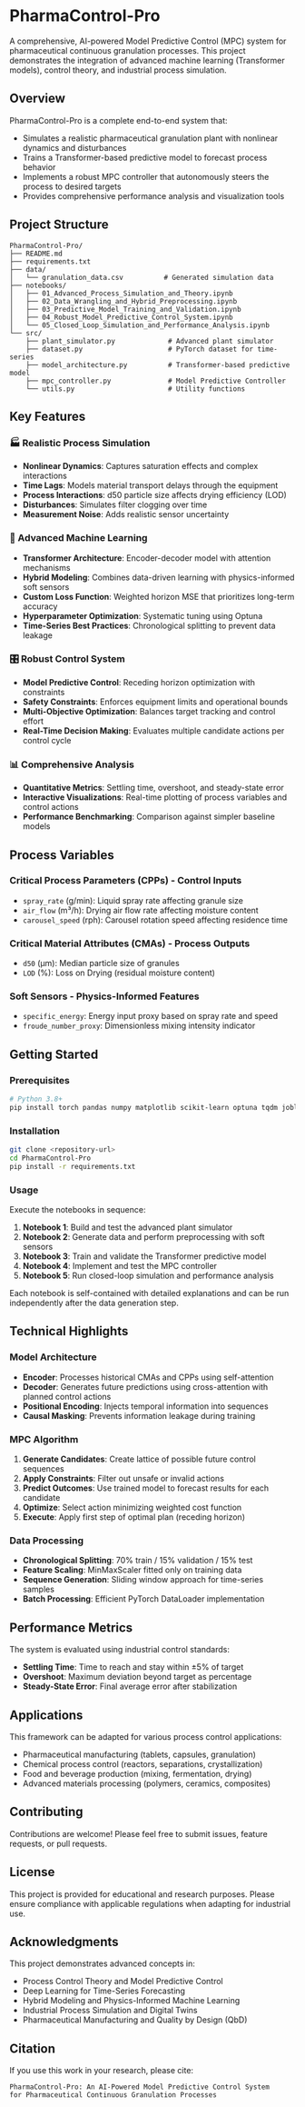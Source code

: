 # PharmaControl-Pro

A comprehensive, AI-powered Model Predictive Control (MPC) system for pharmaceutical continuous granulation processes. This project demonstrates the integration of advanced machine learning (Transformer models), control theory, and industrial process simulation.

## Overview

PharmaControl-Pro is a complete end-to-end system that:
- Simulates a realistic pharmaceutical granulation plant with nonlinear dynamics and disturbances
- Trains a Transformer-based predictive model to forecast process behavior
- Implements a robust MPC controller that autonomously steers the process to desired targets
- Provides comprehensive performance analysis and visualization tools

## Project Structure

```
PharmaControl-Pro/
├── README.md
├── requirements.txt
├── data/
│   └── granulation_data.csv          # Generated simulation data
├── notebooks/
│   ├── 01_Advanced_Process_Simulation_and_Theory.ipynb
│   ├── 02_Data_Wrangling_and_Hybrid_Preprocessing.ipynb
│   ├── 03_Predictive_Model_Training_and_Validation.ipynb
│   ├── 04_Robust_Model_Predictive_Control_System.ipynb
│   └── 05_Closed_Loop_Simulation_and_Performance_Analysis.ipynb
└── src/
    ├── plant_simulator.py             # Advanced plant simulator
    ├── dataset.py                     # PyTorch dataset for time-series
    ├── model_architecture.py          # Transformer-based predictive model
    ├── mpc_controller.py              # Model Predictive Controller
    └── utils.py                       # Utility functions
```

## Key Features

### 🏭 Realistic Process Simulation
- **Nonlinear Dynamics**: Captures saturation effects and complex interactions
- **Time Lags**: Models material transport delays through the equipment
- **Process Interactions**: d50 particle size affects drying efficiency (LOD)
- **Disturbances**: Simulates filter clogging over time
- **Measurement Noise**: Adds realistic sensor uncertainty

### 🧠 Advanced Machine Learning
- **Transformer Architecture**: Encoder-decoder model with attention mechanisms
- **Hybrid Modeling**: Combines data-driven learning with physics-informed soft sensors
- **Custom Loss Function**: Weighted horizon MSE that prioritizes long-term accuracy
- **Hyperparameter Optimization**: Systematic tuning using Optuna
- **Time-Series Best Practices**: Chronological splitting to prevent data leakage

### 🎛️ Robust Control System
- **Model Predictive Control**: Receding horizon optimization with constraints
- **Safety Constraints**: Enforces equipment limits and operational bounds
- **Multi-Objective Optimization**: Balances target tracking and control effort
- **Real-Time Decision Making**: Evaluates multiple candidate actions per control cycle

### 📊 Comprehensive Analysis
- **Quantitative Metrics**: Settling time, overshoot, and steady-state error
- **Interactive Visualizations**: Real-time plotting of process variables and control actions
- **Performance Benchmarking**: Comparison against simpler baseline models

## Process Variables

### Critical Process Parameters (CPPs) - Control Inputs
- `spray_rate` (g/min): Liquid spray rate affecting granule size
- `air_flow` (m³/h): Drying air flow rate affecting moisture content
- `carousel_speed` (rph): Carousel rotation speed affecting residence time

### Critical Material Attributes (CMAs) - Process Outputs
- `d50` (μm): Median particle size of granules
- `LOD` (%): Loss on Drying (residual moisture content)

### Soft Sensors - Physics-Informed Features
- `specific_energy`: Energy input proxy based on spray rate and speed
- `froude_number_proxy`: Dimensionless mixing intensity indicator

## Getting Started

### Prerequisites
```bash
# Python 3.8+
pip install torch pandas numpy matplotlib scikit-learn optuna tqdm joblib
```

### Installation
```bash
git clone <repository-url>
cd PharmaControl-Pro
pip install -r requirements.txt
```

### Usage
Execute the notebooks in sequence:

1. **Notebook 1**: Build and test the advanced plant simulator
2. **Notebook 2**: Generate data and perform preprocessing with soft sensors
3. **Notebook 3**: Train and validate the Transformer predictive model
4. **Notebook 4**: Implement and test the MPC controller
5. **Notebook 5**: Run closed-loop simulation and performance analysis

Each notebook is self-contained with detailed explanations and can be run independently after the data generation step.

## Technical Highlights

### Model Architecture
- **Encoder**: Processes historical CMAs and CPPs using self-attention
- **Decoder**: Generates future predictions using cross-attention with planned control actions
- **Positional Encoding**: Injects temporal information into sequences
- **Causal Masking**: Prevents information leakage during training

### MPC Algorithm
1. **Generate Candidates**: Create lattice of possible future control sequences
2. **Apply Constraints**: Filter out unsafe or invalid actions
3. **Predict Outcomes**: Use trained model to forecast results for each candidate
4. **Optimize**: Select action minimizing weighted cost function
5. **Execute**: Apply first step of optimal plan (receding horizon)

### Data Processing
- **Chronological Splitting**: 70% train / 15% validation / 15% test
- **Feature Scaling**: MinMaxScaler fitted only on training data
- **Sequence Generation**: Sliding window approach for time-series samples
- **Batch Processing**: Efficient PyTorch DataLoader implementation

## Performance Metrics

The system is evaluated using industrial control standards:
- **Settling Time**: Time to reach and stay within ±5% of target
- **Overshoot**: Maximum deviation beyond target as percentage
- **Steady-State Error**: Final average error after stabilization

## Applications

This framework can be adapted for various process control applications:
- Pharmaceutical manufacturing (tablets, capsules, granulation)
- Chemical process control (reactors, separations, crystallization)
- Food and beverage production (mixing, fermentation, drying)
- Advanced materials processing (polymers, ceramics, composites)

## Contributing

Contributions are welcome! Please feel free to submit issues, feature requests, or pull requests.

## License

This project is provided for educational and research purposes. Please ensure compliance with applicable regulations when adapting for industrial use.

## Acknowledgments

This project demonstrates advanced concepts in:
- Process Control Theory and Model Predictive Control
- Deep Learning for Time-Series Forecasting
- Hybrid Modeling and Physics-Informed Machine Learning
- Industrial Process Simulation and Digital Twins
- Pharmaceutical Manufacturing and Quality by Design (QbD)

## Citation

If you use this work in your research, please cite:
```
PharmaControl-Pro: An AI-Powered Model Predictive Control System 
for Pharmaceutical Continuous Granulation Processes
```